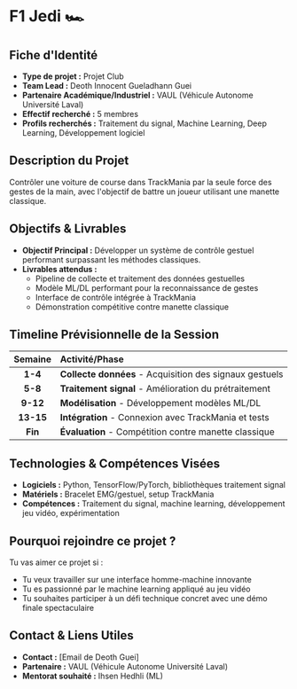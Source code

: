 # F1 Jedi 🏎️

## Fiche d'Identité

*   **Type de projet :** Projet Club
*   **Team Lead :** Deoth Innocent Gueladhann Guei
*   **Partenaire Académique/Industriel :** VAUL (Véhicule Autonome Université Laval)
*   **Effectif recherché :** 5 membres
*   **Profils recherchés :** Traitement du signal, Machine Learning, Deep Learning, Développement logiciel

## Description du Projet

Contrôler une voiture de course dans TrackMania par la seule force des gestes de la main, avec l'objectif de battre un joueur utilisant une manette classique.

## Objectifs & Livrables

*   **Objectif Principal :** Développer un système de contrôle gestuel performant surpassant les méthodes classiques.
*   **Livrables attendus :**
    *   Pipeline de collecte et traitement des données gestuelles
    *   Modèle ML/DL performant pour la reconnaissance de gestes
    *   Interface de contrôle intégrée à TrackMania
    *   Démonstration compétitive contre manette classique

## Timeline Prévisionnelle de la Session

| Semaine | Activité/Phase |
| :-----: | :------------- |
|  **1-4**  | **Collecte données** - Acquisition des signaux gestuels |
|  **5-8**  | **Traitement signal** - Amélioration du prétraitement |
|  **9-12** | **Modélisation** - Développement modèles ML/DL |
|  **13-15**| **Intégration** - Connexion avec TrackMania et tests |
|  **Fin**  | **Évaluation** - Compétition contre manette classique |

## Technologies & Compétences Visées

*   **Logiciels :** Python, TensorFlow/PyTorch, bibliothèques traitement signal
*   **Matériels :** Bracelet EMG/gestuel, setup TrackMania
*   **Compétences :** Traitement du signal, machine learning, développement jeu vidéo, expérimentation

## Pourquoi rejoindre ce projet ?

Tu vas aimer ce projet si :
*   Tu veux travailler sur une interface homme-machine innovante
*   Tu es passionné par le machine learning appliqué au jeu vidéo
*   Tu souhaites participer à un défi technique concret avec une démo finale spectaculaire

## Contact & Liens Utiles
*   **Contact :** [Email de Deoth Guei]
*   **Partenaire :** VAUL (Véhicule Autonome Université Laval)
*   **Mentorat souhaité :** Ihsen Hedhli (ML)
